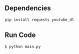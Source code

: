 
## Dependencies

```console
pip install requests youtube_dl
```

## Run Code

```console
$ python main.py
```